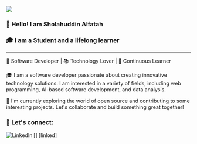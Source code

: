 # <a href="https://github.com/alfatah/alfatah"><img align='center' src="https://readme-typing-svg.herokuapp.com?color=%237900F7&size=32&vCenter= true&width=512&height=48&lines=console.log('Hello+Brother')"/></a>

### 👋 Hello! I am Sholahuddin Alfatah
### 🎓 I am a Student and a lifelong learner
---
🚀 Software Developer | 📚 Technology Lover | 🌱 Continuous Learner

🎓 I am a software developer passionate about creating innovative technology solutions. I am interested in a variety of fields, including web programming, AI-based software development, and data analysis.

💼 I'm currently exploring the world of open source and contributing to some interesting projects. Let's collaborate and build something great together!

<p>

### 🌟 Let's connect:
[<img align="left" alt="LinkedIn" src="https://img.shields.io/badge/linkedin-%230077B5.svg?&style=for-the-badge&logo=linkedin&logoColor=white" />] [linked]
  
<br />
<br />

[linkedin]: https://www.linkedin.com/in/sholahuddin-alfatah/
